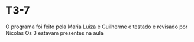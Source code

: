 # T3-7 
O programa foi feito pela Maria Luiza e Guilherme e testado e revisado por Nicolas
Os 3 estavam presentes na aula
